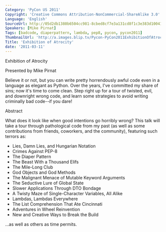 ```yaml
---
Category: 'PyCon US 2011'
Copyright: 'Creative Commons Attribution-NonCommercial-ShareAlike 3.0'
Language: 'English'
SourceUrl: http://05d2db1380b6504cc981-8cbed8cf7e3a131cd8f1c3e383d10041.r93.cf2.rackcdn.com/pycon-us-2011/401_exhibition-of-atrocity.mp4
Speakers: [Mike Pirnat]
Tags: [badcode, diaperpattern, lambda, pep8, pycon, pycon2011]
ThumbnailUrl: 'http://a.images.blip.tv/Pycon-PyCon2011ExhibitionOfAtrocity736.png'
Title: 'Exhibition of Atrocity'
date: '2011-03-11'
---
```

Exhibition of Atrocity

Presented by Mike Pirnat

Believe it or not, but you can write pretty horrendously awful code even in a
language as elegant as Python. Over the years, I've committed my share of
sins; now it's time to come clean. Step right up for a tour of twisted, evil,
and downright wrong code, and learn some strategies to avoid writing
criminally bad code--if you dare!

Abstract

What does it look like when good intentions go horribly wrong? This talk will
take a tour through pathological code from my past (as well as some
contributions from friends, coworkers, and the community), featuring such
terrors as:

  * Lies, Damn Lies, and Hungarian Notation 
  * Crimes Against PEP-8 
  * The Diaper Pattern 
  * The Beast With a Thousand Elifs 
  * The Mile-Long Club 
  * God Objects and God Methods 
  * The Malignant Menace of Mutable Keyword Arguments 
  * The Seductive Lure of Global State 
  * Slower Applications Through DTO Bondage 
  * A Twisty Maze of Single-Character Variables, All Alike 
  * Lambdas, Lambdas Everywhere 
  * The List Comprehension That Ate Cincinnati 
  * Adventures in Wheel Reinvention 
  * New and Creative Ways to Break the Build 

...as well as others as time permits.

